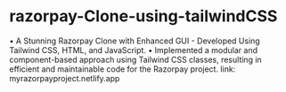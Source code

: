 # razorpay-Clone-using-tailwindCSS
• A Stunning Razorpay Clone with Enhanced GUI - Developed Using
Tailwind CSS, HTML, and JavaScript.
• Implemented a modular and component-based approach using
Tailwind CSS classes, resulting in efficient and maintainable code for
the Razorpay project.
link: myrazorpayproject.netlify.app
